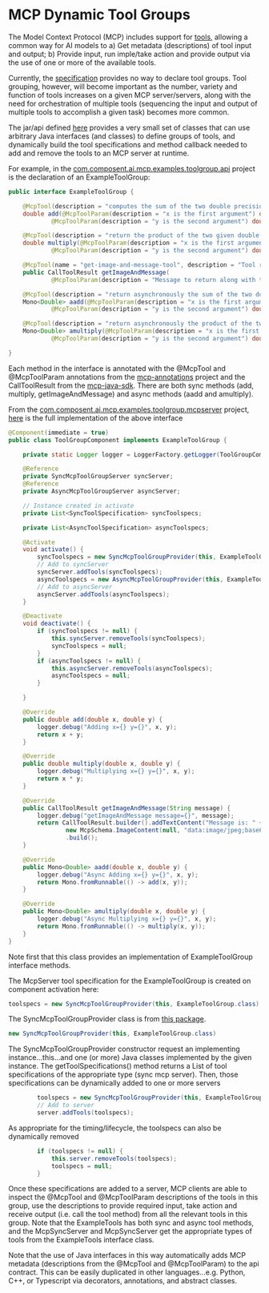 # MCP Dynamic Tool Groups

The Model Context Protocol (MCP) includes support for [tools](https://modelcontextprotocol.io/specification/2025-06-18/server/tools), allowing a common way for AI models to a) Get metadata (descriptions) of tool input and output;  b) Provide input, run imple/take action and provide output via the use of one or more of the available tools.

Currently, the [specification](https://modelcontextprotocol.io/specification/versioning) provides no way to declare tool groups.  Tool grouping, however, will become important as the number, variety and function of tools increases on a given MCP server/servers, along with the need for orchestration of multiple tools (sequencing the input and output of multiple tools to accomplish a given task) becomes more common.

The jar/api defined [here](/com.composent.ai.mcp.toolgroup) provides a very small set of classes that can use arbitrary Java interfaces (and classes) to define groups of tools, and dynamically build the tool specifications and method callback needed to add and remove the tools to an MCP server at runtime.

For example, in the [com.composent.ai.mcp.examples.toolgroup.api](/com.composent.ai.mcp.examples.toolgroup.api) project is the declaration of an ExampleToolGroup:

```java
public interface ExampleToolGroup {

	@McpTool(description = "computes the sum of the two double precision input arguments a and b")
	double add(@McpToolParam(description = "x is the first argument") double x,
			@McpToolParam(description = "y is the second argument") double y);

	@McpTool(description = "return the product of the two given double precision arguments named a and b")
	double multiply(@McpToolParam(description = "x is the first argument") double x,
			@McpToolParam(description = "y is the second argument") double y);

	@McpTool(name = "get-image-and-message-tool", description = "Tool returning CallToolResult")
	public CallToolResult getImageAndMessage(
			@McpToolParam(description = "Message to return along with tool group image") String message);

	@McpTool(description = "return asynchronously the sum of the two double precision input arguments a and b")
	Mono<Double> aadd(@McpToolParam(description = "x is the first argument") double x,
			@McpToolParam(description = "y is the second argument") double y);

	@McpTool(description = "return asynchronously the product of the two given double precision arguments named a and b")
	Mono<Double> amultiply(@McpToolParam(description = "x is the first argument") double x,
			@McpToolParam(description = "y is the second argument") double y);

}
```
Each method in the interface is annotated with the @McpTool and @McpToolParam annotations from the [mcp-annotations](https://github.com/spring-ai-community/mcp-annotations) project and the CallToolResult from the [mcp-java-sdk](https://github.com/modelcontextprotocol/java-sdk).  There are both sync methods (add, multiply, getImageAndMessage) and async methods (aadd and amultiply).
 
From the [com.composent.ai.mcp.examples.toolgroup.mcpserver](/com.compsent.ai.mcp.examples.toolgroup.mcpserver) project, [here](/com.composent.ai.mcp.examples.toolgroup.mcpserver/src/main/java/com/composent/ai/mcp/examples/toolgroup/mcpserver/ToolGroupComponent.java) is the full implementation of the above interface

```java
@Component(immediate = true)
public class ToolGroupComponent implements ExampleToolGroup {

	private static Logger logger = LoggerFactory.getLogger(ToolGroupComponent.class);

	@Reference
	private SyncMcpToolGroupServer syncServer;
	@Reference
	private AsyncMcpToolGroupServer asyncServer;

	// Instance created in activate
	private List<SyncToolSpecification> syncToolspecs;

	private List<AsyncToolSpecification> asyncToolspecs;

	@Activate
	void activate() {
		syncToolspecs = new SyncMcpToolGroupProvider(this, ExampleToolGroup.class).getToolSpecifications();
		// Add to syncServer
		syncServer.addTools(syncToolspecs);
		asyncToolspecs = new AsyncMcpToolGroupProvider(this, ExampleToolGroup.class).getToolSpecifications();
		// Add to asyncServer
		asyncServer.addTools(asyncToolspecs);
	}

	@Deactivate
	void deactivate() {
		if (syncToolspecs != null) {
			this.syncServer.removeTools(syncToolspecs);
			syncToolspecs = null;
		}
		if (asyncToolspecs != null) {
			this.asyncServer.removeTools(asyncToolspecs);
			asyncToolspecs = null;
		}

	}

	@Override
	public double add(double x, double y) {
		logger.debug("Adding x={} y={}", x, y);
		return x + y;
	}

	@Override
	public double multiply(double x, double y) {
		logger.debug("Multiplying x={} y={}", x, y);
		return x * y;
	}

	@Override
	public CallToolResult getImageAndMessage(String message) {
		logger.debug("getImageAndMessage message={}", message);
		return CallToolResult.builder().addTextContent("Message is: " + message).addContent(
				new McpSchema.ImageContent(null, "data:image/jpeg;base64,/9j/4AAQSkZJRgABAQEAYABgAAD...", "image/jpeg"))
				.build();
	}

	@Override
	public Mono<Double> aadd(double x, double y) {
		logger.debug("Async Adding x={} y={}", x, y);
		return Mono.fromRunnable(() -> add(x, y));
	}

	@Override
	public Mono<Double> amultiply(double x, double y) {
		logger.debug("Async Multiplying x={} y={}", x, y);
		return Mono.fromRunnable(() -> multiply(x, y));
	}
}
```
Note first that this class provides an implementation of ExampleToolGroup interface methods.   

The McpServer tool specification for the ExampleToolGroup is created on component activation here:
```java
toolspecs = new SyncMcpToolGroupProvider(this, ExampleToolGroup.class).getToolSpecifications();
```
The SyncMcpToolGroupProvider class is from [this package](https://github.com/ECF/MCPToolGroups/tree/main/com.composent.ai.mcp.toolgroup/src/main/java/com/composent/ai/mcp/toolgroup/provider). 

```java
new SyncMcpToolGroupProvider(this, ExampleToolGroup.class)
```
The SyncMcpToolGroupProvider constructor request an implementing instance...this...and one (or more) Java classes implemented by the given instance.  The getToolSpecifications() method returns a List of tool specifications of the appropriate type (sync mcp server).  Then, those specifications can be dynamically added to one or more servers

```java
		toolspecs = new SyncMcpToolGroupProvider(this, ExampleToolGroup.class).getToolSpecifications();
		// Add to server
		server.addTools(toolspecs);
```
As appropriate for the timing/lifecycle, the toolspecs can also be dynamically removed
```java
		if (toolspecs != null) {
			this.server.removeTools(toolspecs);
			toolspecs = null;
		}
```
Once these specifications are added to a server, MCP clients are able to inspect the @McpTool and @McpToolParam descriptions of the tools in this group, use the descriptions to provide required input, take action and receive output (i.e. call the tool method) from all the relevant tools in this group.  Note that the ExampleTools has both sync and async tool methods, and the McpSyncServer and McpSyncServer get the appropriate types of tools from the ExampleTools interface class.

Note that the use of Java interfaces in this way automatically adds MCP metadata (descriptions from the @McpTool and @McpToolParam) to the api contract.  This can be easily duplicated in other languages...e.g. Python, C++, or Typescript via decorators, annotations, and abstract classes.


